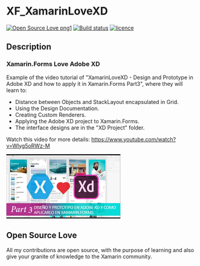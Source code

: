 # XF_XamarinLoveXD
[![Open Source Love png1](https://badges.frapsoft.com/os/v1/open-source.png?v=103)](#Open-Source-Love) [![Build status](https://ci.appveyor.com/api/projects/status/jw0jkhditm0gckeo?svg=true)](https://ci.appveyor.com/project/monetelli/xd-xamarinlovexd) [![licence](https://img.shields.io/badge/license-MIT-blue.svg?style=flat-square)](https://github.com/monetelli/XD_XamarinLoveXD/blob/master/LICENSE.md)

## Description

### Xamarin.Forms Love Adobe XD

Example of the video tutorial of "XamarinLoveXD - Design and Prototype in Adobe XD and how to apply it in Xamarin.Forms Part3", where they will learn to:

- Distance between Objects and StackLayout encapsulated in Grid.
- Using the Design Documentation.
- Creating Custom Renderers.
- Applying the Adobe XD project to Xamarin.Forms.
- The interface designs are in the "XD Project" folder.

Watch this video for more details:
<a href="https://www.youtube.com/watch?v=Wlyg5oRWz-M">https://www.youtube.com/watch?v=Wlyg5oRWz-M</a>

<a href="https://www.youtube.com/watch?v=Wlyg5oRWz-M">
<img src="https://raw.githubusercontent.com/monetelli/XD_XamarinLoveXD/master/Images/XamarinLoveXD.jpg?raw=true" width="60%"/>
</a>

## Open Source Love

All my contributions are open source, with the purpose of learning and also give your granite of knowledge to the Xamarin community.

